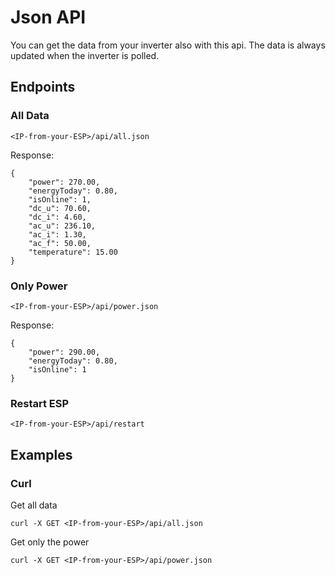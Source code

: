 # Json API
You can get the data from your inverter also with this api.
The data is always updated when the inverter is polled.

## Endpoints

### All Data
```
<IP-from-your-ESP>/api/all.json
```
Response:
```
{
	"power": 270.00,
	"energyToday": 0.80,
	"isOnline": 1,
	"dc_u": 70.60,
	"dc_i": 4.60,
	"ac_u": 236.10,
	"ac_i": 1.30,
	"ac_f": 50.00,
	"temperature": 15.00
}
```
### Only Power
```
<IP-from-your-ESP>/api/power.json
```
Response:
```
{
	"power": 290.00,
	"energyToday": 0.80,
	"isOnline": 1
}
```

### Restart ESP
```
<IP-from-your-ESP>/api/restart
```

## Examples
### Curl
Get all data
```
curl -X GET <IP-from-your-ESP>/api/all.json
```

Get only the power
```
curl -X GET <IP-from-your-ESP>/api/power.json
```
